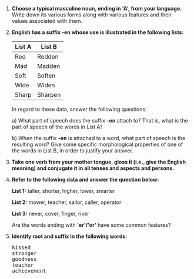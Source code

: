 1. **Choose a typical masculine noun, ending in 'A', from your language.**  
   Write down its various forms along with various features and their values associated with them.

2. **English has a suffix -en whose use is illustrated in the following lists:**

   | List A | List B  |
   | ------ | ------- |
   | Red    | Redden  |
   | Mad    | Madden  |
   | Soft   | Soften  |
   | Wide   | Widen   |
   | Sharp  | Sharpen |

   In regard to these data, answer the following questions:

   a) What part of speech does the suffix **-en** attach to? That is, what is the part of speech of the words in List A?

   b) When the suffix **-en** is attached to a word, what part of speech is the resulting word? Give some specific morphological properties of one of the words in List B, in order to justify your answer.

3. **Take one verb from your mother tongue, gloss it (i.e., give the English meaning) and conjugate it in all tenses and aspects and persons.**

4. **Refer to the following data and answer the question below:**

   **List 1:** taller, shorter, higher, lower, smarter

   **List 2:** mower, teacher, sailor, caller, operator

   **List 3:** never, cover, finger, river

   Are the words ending with **'er'/'or'** have some common features?

5. **Identify root and suffix in the following words:**

   <pre>
   kissed
   stronger
   goodness
   teacher
   achievement
   </pre>
